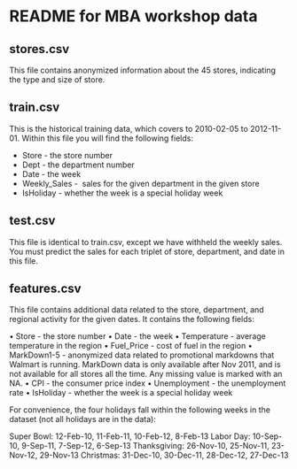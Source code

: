 # README for MBA workshop data

## stores.csv

This file contains anonymized information about the 45 stores, indicating the type and size of store.

## train.csv

This is the historical training data, which covers to 2010-02-05 to 2012-11-01. Within this file you will find the following fields:

- Store - the store number
- Dept - the department number
- Date - the week
- Weekly_Sales -  sales for the given department in the given store
- IsHoliday - whether the week is a special holiday week

## test.csv

This file is identical to train.csv, except we have withheld the weekly sales. You must predict the sales for each triplet of store, department, and date in this file.

## features.csv

This file contains additional data related to the store, department, and regional activity for the given dates. It contains the following fields:

• Store - the store number
• Date - the week
• Temperature - average temperature in the region
• Fuel_Price - cost of fuel in the region
• MarkDown1-5 - anonymized data related to promotional markdowns that Walmart is running. MarkDown data is only available after Nov 2011, and is not available for all stores all the time. Any missing value is marked with an NA.
• CPI - the consumer price index
• Unemployment - the unemployment rate
• IsHoliday - whether the week is a special holiday week

For convenience, the four holidays fall within the following weeks in the dataset (not all holidays are in the data):

Super Bowl: 12-Feb-10, 11-Feb-11, 10-Feb-12, 8-Feb-13
Labor Day: 10-Sep-10, 9-Sep-11, 7-Sep-12, 6-Sep-13
Thanksgiving: 26-Nov-10, 25-Nov-11, 23-Nov-12, 29-Nov-13
Christmas: 31-Dec-10, 30-Dec-11, 28-Dec-12, 27-Dec-13
